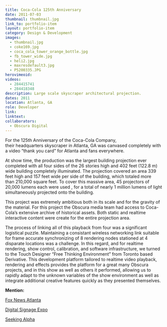 ```yaml
---
title: Coca-Cola 125th Anniversary
date: 2011-07-03
thumbnail: thumbnail.jpg
link_to: portfolio-item
layout: portfolio-item
category: Design & Development
images:
  - thumbnail.jpg
  - coke169.jpg
  - coca_cola_tower_orange_bottle.jpg
  - fb_tower_wide.jpg
  - heli2.jpg
  - maxresdefault3.jpg
  - P5200335.JPG
herovimeoid:
videos:
  - 284415741
  - 284418348
description: Large scale skyscraper architectural projection.
dates: 2011
location: Atlanta, GA
role: Developer
link:
linktext:
collaborators:
  - Obscura Digital
---
```

For the 125th Anniversary of the Coca-Cola Company, their headquarters skyscraper in Atlanta, GA was canvased completely with a video &#8220;thank you card&#8221; for Atlanta and fans everywhere.

At show time, the production was the largest building projection ever completed with all four sides of the 26 stories high and 402 feet (122.8 m) wide building completely illuminated. The projection covered an area 339 feet high and 157 feet wide per side of the building, which totaled more than 210,000 square feet. To cover this massive area, 45 projectors of 20,000 lumens each were used , for a total of nearly 1 million lumens of light simultaneously projected onto the building.

This project was extremely ambitious both in its scale and for the gravity of the material. For this project the Obscura media team had access to Coca-Cola&#8217;s extensive archive of historical assets. Both static and realtime interactive content were create for the entire projection area.

The process of linking all of this playback from four was a significant logistical puzzle. Maintaining a consistant wireless networking link suitable for frame accurate synchronizing of 8 rendering nodes stationed at 4 disparate locations was a challenge. In this regard, and for realtime rendering, show control, calibration, and software infrastructure, we turned to the Touch Designer &#8220;Free Thinking Environment&#8221; from Toronto based Derivative. This development platform tailored to realtime video playback, rendering and effects provides the platform for a great many Obscura projects, and in this show as well as others it performed, allowing us to rapidly adapt to the unknown variables of the show environment as well as integrate additional creative features quickly as they presented themselves.

**Mention:**

[Fox News Atlanta](http://www.myfoxatlanta.com/dpp/news/local_news/coke-building-lights-up-20110506-es)

[Digital Signage Expo](http://www.digitalsignageexpo.net/DNNArticleMaster/DNNArticleView/tabid/78/ArticleId/4901/Coca-Cola-Co-Celebrates-125th-Anniversary-by-Illuminating-Headquarter-Building-With-Digital-Projecti.aspx)

[Seeking Alpha](http://seekingalpha.com/news-article/1042485-addingmultimedia-the-coca-cola-company-illuminates-headquarters-building-as-thank-you-for-125th-anniversary)